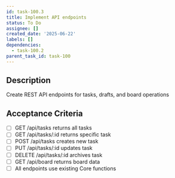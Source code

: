 ```yaml
---
id: task-100.3
title: Implement API endpoints
status: To Do
assignee: []
created_date: '2025-06-22'
labels: []
dependencies:
  - task-100.2
parent_task_id: task-100
---
```


## Description

Create REST API endpoints for tasks, drafts, and board operations

## Acceptance Criteria

- [ ] GET /api/tasks returns all tasks
- [ ] GET /api/tasks/:id returns specific task
- [ ] POST /api/tasks creates new task
- [ ] PUT /api/tasks/:id updates task
- [ ] DELETE /api/tasks/:id archives task
- [ ] GET /api/board returns board data
- [ ] All endpoints use existing Core functions
